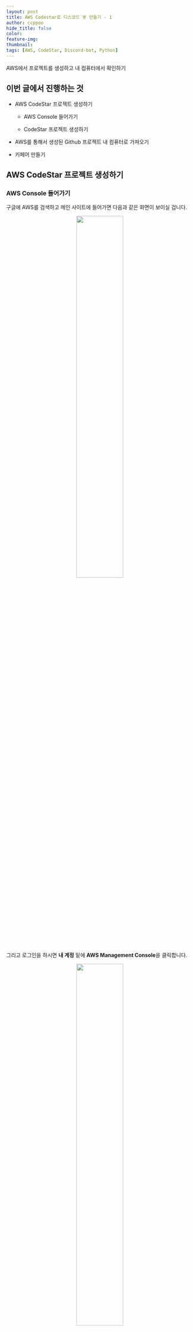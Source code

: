 ```yaml
---
layout: post
title: AWS Codestar로 디스코드 봇 만들기 - 1
author: ccppoo
hide_title: false
color:
feature-img:
thumbnail:
tags: [AWS, CodeStar, Discord-bot, Python]
---
```


AWS에서 프로젝트를 생성하고 내 컴퓨터에서 확인하기

## 이번 글에서 진행하는 것

- AWS CodeStar 프로젝트 생성하기

  - AWS Console 들어가기

  - CodeStar 프로젝트 생성하기

- AWS를 통해서 생성된 Github 프로젝트 내 컴퓨터로 가져오기

- 키페어 만들기

## AWS CodeStar 프로젝트 생성하기

### AWS Console 들어가기

구글에 AWS를 검색하고 메인 사이트에 들어가면 다음과 같은 화면이 보이실 겁니다.

<center><img src="/assets/img/aws-making-discord-bot/ch1/1_go_to_console.png" width="" height="50%"></center><br>

그리고 로그인을 하시면 **내 계정** 밑에 **AWS Management Console**을 클릭합니다.

<center><img src="/assets/img/aws-making-discord-bot/ch1/2_go_to_console.png" width="" height="50%"></center><br>

위와 같은 화면이 보이시는데 이번 실습에 사용하는 AWS CodeStar에 들어가기 위해 검색을 합니다

<center><img src="/assets/img/aws-making-discord-bot/ch1/3_go_to_console.png" width="" height="50%"></center><br>

보이시는 CodeStar 서비스를 클릭합니다.

<center><img src="/assets/img/aws-making-discord-bot/ch1/4_go_to_console.png" width="" height="50%"></center><br>

CodeStar에 들어오시면 **프로젝트 시작하기**를 클릭합니다.

### CodeStar 프로젝트 생성하기

여기서는 프로젝트를 시작하기 위한 기본적인 세팅, 템플릿을 선택하는 과정입니다.

<center><img src="/assets/img/aws-making-discord-bot/ch1/5_make_project.png" width="" height="50%"></center><br>

보시다 시피 여러 탬플릿이 있고, 나중에 익숙해지시면 다양한 언어로 프로젝트를 생성할 수 있습니다.

<center><img src="/assets/img/aws-making-discord-bot/ch1/6_make_project.png" width="" height="50%"></center><br>

Python(Flask) 템플릿을 선택하고 **Next**를 클릭합니다.

<center><img src="/assets/img/aws-making-discord-bot/ch1/7_make_project.png" width="" height="50%"></center><br>

원하시는 프로젝트 이름을 설정하시고, 프로젝트 리포지토리에 Github을 선택합니다.

<center><img src="/assets/img/aws-making-discord-bot/ch1/8_make_project.png" width="" height="50%"></center><br>

Github에 연결하기 위해서 AWS가 여러분의 Github 계정에 접근할 수 있는 권한이 필요하기 때문에 **Github에 연결**을 합니다.

<center><img src="/assets/img/aws-making-discord-bot/ch1/9_make_project.png" width="" height="50%"></center><br>

위와 같이 창이 뜨는데, AWS가 코드 탬플릿을 여러분의 Github 계정에 직접 만들어주고 github의 issue 내용도 연동하기 위한 것입니다.

연결이름은 단순히 연결에 대한 이름일 뿐이고, 여러분의 계정 이름과 상관 없는 것이니 마음대로 지으셔도 됩니다.

그리고 **Github에 연결**을 클릭해주세요

<center><img src="/assets/img/aws-making-discord-bot/ch1/10_make_project.png" width="" height="50%"></center><br>

새 앱 설치를 클릭해주세요.

여기서 말하는 '앱'은 .exe(OS : Windows) 또는 .app(OS : MacOS)과 같이 컴퓨터에 설치하는 프로그램이 아니라

Github에서 다양한 웹 서비스와 연동할 수 있는 앱을 의미합니다.

예를 들자면, 여러분이 웹 사이트를 가입할 때 해당 사이트에 직접 가입하는 것 대신

"Google 계정을 이용해 가입", "카카오톡 계정을 이용해 가입"과 같은 맥락입니다.

<center><img src="/assets/img/aws-making-discord-bot/ch1/11_make_project.png" width="" height="50%"></center><br>

그리고 **install**를 클릭해주세요

모든 레포지토리(Repository)에 접근 권한을 AWS가 요구하는 이유는 CodeStar 프로젝트를 Github과 연동하면

AWS가 직접 레포지토리를 새롭게 만들기 때문입니다.

<center><img src="/assets/img/aws-making-discord-bot/ch1/12_make_project.png" width="" height="50%"></center><br>

그러면 자동으로 앱 ID가 첨부되고, **연결**을 클릭해서 진행하면 됩니다.

---

**저는 자동으로 ID가 안채워졌는데요?**

만약 자동으로 첨부가 안된다면 Github 사이트에 들어가 본인 계정의 **Settings**에 들어갑니다

<center><img src="/assets/img/aws-making-discord-bot/ch1/13_make_project.png" width="" height="50%"></center><br>

<center><img src="/assets/img/aws-making-discord-bot/ch1/14_make_project.png" width="" height="50%"></center><br>

스크롤해서 내려가면 Application이 보이실 겁니다.

<center><img src="/assets/img/aws-making-discord-bot/ch1/15_make_project.png" width="" height="50%"></center><br>

여기까지 정상적으로 위 과정까지 진행되었다면 아까 말한 설치된 AWS 앱이 보이실 겁니다.

Configure를 클릭해주세요

<center><img src="/assets/img/aws-making-discord-bot/ch1/16_make_project.png" width="" height="50%"></center><br>

들어 오시고, 여러분의 보이시는 페이지의 주소창의 마지막 부분에 있는 숫자들이 설치한 앱의 ID입니다.

이 숫자를 복사해서

<center><img src="/assets/img/aws-making-discord-bot/ch1/12_make_project.png" width="" height="50%"></center><br>

빨간색으로 가려진 부분에 붙여 넣기를 해주시면 됩니다.

---

여기까지 오셨다면 아래와 같은 화면을 보실 수 있습니다.

<center><img src="/assets/img/aws-making-discord-bot/ch1/17_make_project.png" width="" height="50%"></center><br>

레포지토리 설명은 나중에 AWS가 탬플릿 코드가 포함된 레포지토리를 만들어줄 때 첨부되는 설명입니다.

선택사항이니 마음대로 작성해주세요.

**퍼블릭**과 **프라이빗**이 있는데 여러분의 프로젝트가 외부로 공개되는지 안되는지 여부를 선택하는 겁니다.

저는 당당하니깐 누구나 볼 수 있도록 퍼블릭을 선택하겠습니다.

사실 여러분의 코드는 누가 볼 가능성은 매우 낮습니다.

부끄러워하지 마시고 당당하게 여러분의 코드를 공개하십쇼

<center><img src="/assets/img/aws-making-discord-bot/ch1/18_make_project.png" width="" height="50%"></center><br>

다음으로 여러분의 봇이 작동할 인스턴스, '클라우드'을 선택하는 과정입니다.

인스턴스 유형은 컴퓨터 성능과 같은 의미인데 여기서 세부적으로 다루지 않을 거지만,

이번 실습에서 만드는 봇은 기본 선택 옵션 **t2.micro**로 충분합니다.

가격이 걱정되신다면 **t2.nano**를 선택하셔도 상관없습니다.

제가 선택하는 t2.micro의 요금은 시간당 0.0116 USD, **시간 당 13.73원**... 입니다.

VPC와 서브넷은 선택 항목에서 아무거나 고르셔도 크게 상관이 없습니다.

## 키 페어 만들기

키 페어는 여러분이 나중에 콘솔(CLI)을 통해서 AWS에 접속하기 위한 용도로 쓰입니다.

분량이 많은 것 같으니 다음 장에 이어서 하겠습니다.

지금 켜놓은 창 나가지 말고 바로 다음장으로!!
